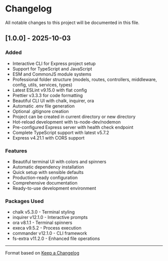 # Changelog

All notable changes to this project will be documented in this file.

## [1.0.0] - 2025-10-03

### Added

- Interactive CLI for Express project setup
- Support for TypeScript and JavaScript
- ESM and CommonJS module systems
- Professional folder structure (models, routes, controllers, middleware, config, utils, services, types)
- Latest ESLint v9.15.0 with flat config
- Prettier v3.3.3 for code formatting
- Beautiful CLI UI with chalk, inquirer, ora
- Automatic .env file generation
- Optional .gitignore creation
- Project can be created in current directory or new directory
- Hot-reload development with ts-node-dev/nodemon
- Pre-configured Express server with health check endpoint
- Complete TypeScript support with latest v5.7.2
- Express v4.21.1 with CORS support

### Features

- Beautiful terminal UI with colors and spinners
- Automatic dependency installation
- Quick setup with sensible defaults
- Production-ready configuration
- Comprehensive documentation
- Ready-to-use development environment

### Packages Used

- chalk v5.3.0 - Terminal styling
- inquirer v12.1.0 - Interactive prompts
- ora v8.1.1 - Terminal spinners
- execa v9.5.2 - Process execution
- commander v12.1.0 - CLI framework
- fs-extra v11.2.0 - Enhanced file operations

---

Format based on [Keep a Changelog](https://keepachangelog.com/en/1.0.0/)
